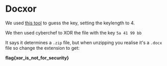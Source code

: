 # Docxor
We used [this tool](https://wiremask.eu/tools/xor-cracker/) to guess the key, setting the keylength to 4.

We then used cyberchef to XOR the file with the key `5a 41 99 bb`

It says it determines a `.zip` file, but when unzipping you realise it's a `.docx` file so change the extension to get:

**flag{xor_is_not_for_security}**